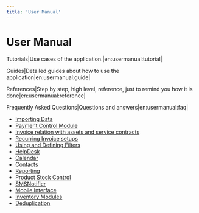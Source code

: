 ```yaml
---
title: 'User Manual'
---
```


User Manual
===========


Tutorials|Use cases of the application.|en:usermanual:tutorial|

Guides|Detailed guides about how to use the application|en:usermanual:guide|

References|Step by step, high level, reference, just to remind you how it is done|en:usermanual:reference|

Frequently Asked Questions|Questions and answers|en:usermanual:faq|

-   [Importing Data](../others/importingdata)
-   [Payment Control Module](coreboscyp)
-   [Invoice relation with assets and service
    contracts](invoiceassetssc)
-   [Recurring Invoice setups](recurringinvoice)
-   [Using and Defining Filters](using_filters)
-   [HelpDesk](helpdesk)
-   [Calendar](calendar)
-   [Contacts](contacts)
-   [Reporting](reporting)
-   [Product Stock Control](productstockcontrol)
-   [SMSNotifier](smsnotifier)
-   [Mobile Interface](mobileui)
-   [Inventory Modules](inventorymodules)
-   [Deduplication](deduplication)
